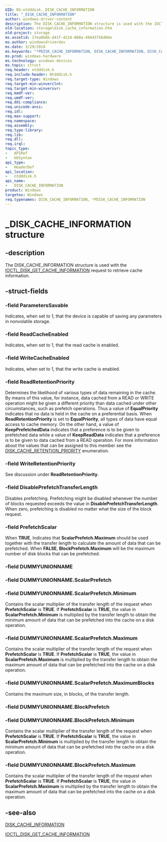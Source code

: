 ```yaml
---
UID: NS:ntdddisk._DISK_CACHE_INFORMATION
title: "_DISK_CACHE_INFORMATION"
author: windows-driver-content
description: The DISK_CACHE_INFORMATION structure is used with the IOCTL_DISK_GET_CACHE_INFORMATION request to retrieve cache information.
old-location: storage\disk_cache_information.htm
old-project: storage
ms.assetid: 17ea8b6b-d41f-4224-880a-49443756d0de
ms.author: windowsdriverdev
ms.date: 3/29/2018
ms.keywords: "*PDISK_CACHE_INFORMATION, DISK_CACHE_INFORMATION, DISK_CACHE_INFORMATION structure [Storage Devices], PDISK_CACHE_INFORMATION, PDISK_CACHE_INFORMATION structure pointer [Storage Devices], _DISK_CACHE_INFORMATION, ntdddisk/DISK_CACHE_INFORMATION, ntdddisk/PDISK_CACHE_INFORMATION, storage.disk_cache_information, structs-disk_def992c5-6103-4eab-8598-4d52808e6b8c.xml"
ms.prod: windows-hardware
ms.technology: windows-devices
ms.topic: struct
req.header: ntdddisk.h
req.include-header: Ntdddisk.h
req.target-type: Windows
req.target-min-winverclnt: 
req.target-min-winversvr: 
req.kmdf-ver: 
req.umdf-ver: 
req.ddi-compliance: 
req.unicode-ansi: 
req.idl: 
req.max-support: 
req.namespace: 
req.assembly: 
req.type-library: 
req.lib: 
req.dll: 
req.irql: 
topic_type:
-	APIRef
-	kbSyntax
api_type:
-	HeaderDef
api_location:
-	ntdddisk.h
api_name:
-	DISK_CACHE_INFORMATION
product: Windows
targetos: Windows
req.typenames: DISK_CACHE_INFORMATION, *PDISK_CACHE_INFORMATION
---
```


# _DISK_CACHE_INFORMATION structure


## -description


The DISK_CACHE_INFORMATION structure is used with the <a href="https://msdn.microsoft.com/library/windows/hardware/ff559451">IOCTL_DISK_GET_CACHE_INFORMATION</a> request to retrieve cache information.


## -struct-fields




### -field ParametersSavable

Indicates, when set to 1, that the device is capable of saving any parameters in nonvolatile storage.


### -field ReadCacheEnabled

Indicates, when set to 1, that the read cache is enabled.


### -field WriteCacheEnabled

Indicates, when set to 1, that the write cache is enabled.


### -field ReadRetentionPriority

Determines the likelihood of various types of data remaining in the cache. By means of this value, for instance, data cached from a READ or WRITE operation might be given a different priority than data cached under other circumstances, such as prefetch operations. Thus a value of <b>EqualPriority</b> indicates that no data is held in the cache on a preferential basis. When <b>ReadRetentionPriority</b> is set to <b>EqualPriority</b>, all types of data have equal access to cache memory. On the other hand, a value of <b>KeepPrefetchedData</b> indicates that a preference is to be given to prefetched data while a value of <b>KeepReadData</b> indicates that a preference is to be given to data cached from a READ operation. For more information about the values that can be assigned to this member see the <a href="https://msdn.microsoft.com/library/windows/hardware/ff552583">DISK_CACHE_RETENTION_PRIORITY</a> enumeration. 


### -field WriteRetentionPriority

See discussion under <b>ReadRetentionPriority</b>.


### -field DisablePrefetchTransferLength

Disables prefetching. Prefetching might be disabled whenever the number of blocks requested exceeds the value in <b>DisablePrefetchTransferLength</b>. When zero, prefetching is disabled no matter what the size of the block request.


### -field PrefetchScalar

When <b>TRUE</b>, Indicates that <b>ScalarPrefetch.Maximum</b> should be used together with the transfer length to calculate the amount of data that can be prefetched. When <b>FALSE</b>, <b>BlockPrefetch.Maximum</b> will be the maximum number of disk blocks that can be prefetched.


### -field DUMMYUNIONNAME

 


### -field DUMMYUNIONNAME.ScalarPrefetch


### -field DUMMYUNIONNAME.ScalarPrefetch.Minimum

Contains the scalar multiplier of the transfer length of the request when <b>PrefetchScalar</b> is <b>TRUE</b>. If <b>PrefetchScalar</b> is <b>TRUE</b>, the value in <b>ScalarPrefetch.Minimum</b> is multiplied by the transfer length to obtain the minimum amount of data that can be prefetched into the cache on a disk operation. 


### -field DUMMYUNIONNAME.ScalarPrefetch.Maximum

Contains the scalar multiplier of the transfer length of the request when <b>PrefetchScalar</b> is <b>TRUE</b>. If <b>PrefetchScalar</b> is <b>TRUE</b>, the value in <b>ScalarPrefetch.Maximum</b> is multiplied by the transfer length to obtain the maximum amount of data that can be prefetched into the cache on a disk operation. 


### -field DUMMYUNIONNAME.ScalarPrefetch.MaximumBlocks

Contains the maximum size, in blocks, of the transfer length. 


### -field DUMMYUNIONNAME.BlockPrefetch


### -field DUMMYUNIONNAME.BlockPrefetch.Minimum

Contains the scalar multiplier of the transfer length of the request when <b>PrefetchScalar</b> is <b>TRUE</b>. If <b>PrefetchScalar</b> is <b>TRUE</b>, the value in <b>ScalarPrefetch.Minimum</b> is multiplied by the transfer length to obtain the minimum amount of data that can be prefetched into the cache on a disk operation. 


### -field DUMMYUNIONNAME.BlockPrefetch.Maximum

Contains the scalar multiplier of the transfer length of the request when <b>PrefetchScalar</b> is <b>TRUE</b>. If <b>PrefetchScalar</b> is <b>TRUE</b>, the value in <b>ScalarPrefetch.Maximum</b> is multiplied by the transfer length to obtain the maximum amount of data that can be prefetched into the cache on a disk operation. 


## -see-also




<a href="https://msdn.microsoft.com/library/windows/hardware/ff552580">DISK_CACHE_INFORMATION</a>



<a href="https://msdn.microsoft.com/library/windows/hardware/ff559451">IOCTL_DISK_GET_CACHE_INFORMATION</a>
 

 

